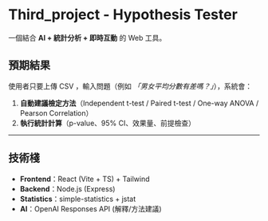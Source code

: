 # Third_project - Hypothesis Tester   
  
一個結合 **AI + 統計分析 + 即時互動** 的 Web 工具。  
## 預期結果  
使用者只要上傳 CSV ，輸入問題（例如 *「男女平均分數有差嗎？」*），系統會：

1. **自動建議檢定方法**（Independent t-test / Paired t-test / One-way ANOVA / Pearson Correlation）
2. **執行統計計算**（p-value、95% CI、效果量、前提檢查）

---
  
##  技術棧
- **Frontend**：React (Vite + TS) + Tailwind
- **Backend**：Node.js (Express)
- **Statistics**：simple-statistics + jstat
- **AI**：OpenAI Responses API (解釋/方法建議)
  






